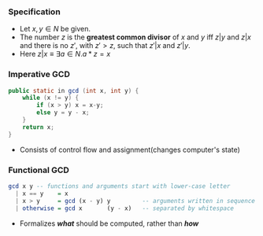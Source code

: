 ### Specification

- Let $x, y \in N$ be given. 
- The number $z$ is the **greatest common divisor** of $x$ and $y$ iff $z|y$ and $z|x$ and there is no $z'$, with $z' > z$, such that $z'|x$ and $z'|y$.
- Here $z|x \equiv \exists a \in N  .  a*z = x$

### Imperative GCD

```java
public static in gcd (int x, int y) {
	while (x != y) {
		if (x > y) x = x-y;
		else y = y - x;
	}
	return x;
}
```
- Consists of control flow and assignment(changes computer's state)

### Functional GCD
```Haskell
gcd x y -- functions and arguments start with lower-case letter
  | x == y    = x
  | x > y     = gcd (x - y) y         -- arguments written in sequence
  | otherwise = gcd x       (y - x)   -- separated by whitespace
```
- Formalizes _**what**_ should be computed, rather than _**how**_